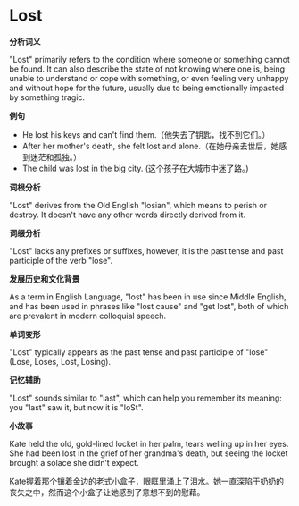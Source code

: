 # Lost

**分析词义**

  

"Lost" primarily refers to the condition where someone or something cannot be found. It can also describe the state of not knowing where one is, being unable to understand or cope with something, or even feeling very unhappy and without hope for the future, usually due to being emotionally impacted by something tragic.

  

**例句**

  

*   He lost his keys and can't find them.（他失去了钥匙，找不到它们。）
*   After her mother's death, she felt lost and alone.（在她母亲去世后，她感到迷茫和孤独。）
*   The child was lost in the big city. (这个孩子在大城市中迷了路。)

  

**词根分析**

  

"Lost" derives from the Old English "losian", which means to perish or destroy. It doesn't have any other words directly derived from it.

  

**词缀分析**

  

"Lost" lacks any prefixes or suffixes, however, it is the past tense and past participle of the verb "lose".

  

**发展历史和文化背景**

  

As a term in English Language, "lost" has been in use since Middle English, and has been used in phrases like "lost cause" and "get lost", both of which are prevalent in modern colloquial speech.

  

**单词变形**

  

"Lost" typically appears as the past tense and past participle of "lose" (Lose, Loses, Lost, Losing).

  

**记忆辅助**

  

"Lost" sounds similar to "last", which can help you remember its meaning: you "last" saw it, but now it is "loSt".

  

**小故事**

  

Kate held the old, gold-lined locket in her palm, tears welling up in her eyes. She had been lost in the grief of her grandma's death, but seeing the locket brought a solace she didn’t expect.

  

Kate握着那个镶着金边的老式小盒子，眼眶里涌上了泪水。她一直深陷于奶奶的丧失之中，然而这个小盒子让她感到了意想不到的慰藉。
